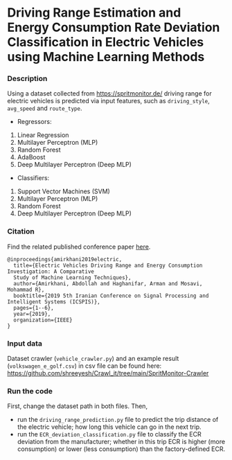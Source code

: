 # Driving Range Estimation and Energy Consumption Rate Deviation Classification in Electric Vehicles using Machine Learning Methods

### Description
Using a dataset collected from 
https://spritmonitor.de/ 
driving range for electric vehicles
is predicted via input features, such as `driving_style`, `avg_speed` and `route_type`.

* Regressors:
1) Linear Regression
2) Multilayer Perceptron (MLP)
3) Random Forest
4) AdaBoost
5) Deep Multilayer Perceptron (Deep MLP)
* Classifiers:
1) Support Vector Machines (SVM)
2) Multilayer Perceptron (MLP)
3) Random Forest
4) Deep Multilayer Perceptron (Deep MLP)

### Citation
Find the related published conference paper [here](https://ieeexplore.ieee.org/abstract/document/9066042).
```
@inproceedings{amirkhani2019electric,
  title={Electric Vehicles Driving Range and Energy Consumption Investigation: A Comparative 
  Study of Machine Learning Techniques},
  author={Amirkhani, Abdollah and Haghanifar, Arman and Mosavi, Mohammad R},
  booktitle={2019 5th Iranian Conference on Signal Processing and Intelligent Systems (ICSPIS)},
  pages={1--6},
  year={2019},
  organization={IEEE}
}
```

### Input data
Dataset crawler (```vehicle_crawler.py```) and 
an example result (```volkswagen_e_golf.csv```) in csv file can be found here:
https://github.com/shreeyesh/Crawl_it/tree/main/SpritMonitor-Crawler


### Run the code
First, change the dataset path in both files. Then,
* run the ```driving_range_prediction.py``` file to predict the trip distance
of the electric vehicle; how long this vehicle can go in the next trip.
* run the ```ECR_deviation_classification.py``` file to classify the ECR
deviation from the manufacturer; whether in this trip ECR is higher
(more consumption) or lower (less consumption) than the factory-defined ECR.

